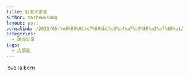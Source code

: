 ```yaml
---
title: 我爱大冢爱
author: mathewxiang
layout: post
permalink: /2011/05/%e6%88%91%e7%88%b1%e5%a4%a7%e5%86%a2%e7%88%b1/
categories:
  - 琐碎记录
tags:
  - 大冢爱
---
```

love is born